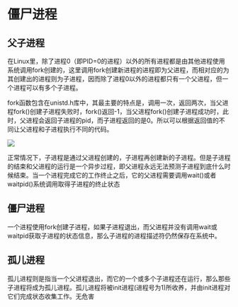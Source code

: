 # 僵尸进程



## 父子进程

在Linux里，除了进程0（即PID=0的进程）以外的所有进程都是由其他进程使用系统调用fork创建的，这里调用fork创建新进程的进程即为父进程，而相对应的为其创建出的进程则为子进程，因而除了进程0以外的进程都只有一个父进程，但一个进程可以有多个子进程。

fork函数包含在unistd.h库中，其最主要的特点是，调用一次，返回两次，当父进程fork()创建子进程失败时，fork()返回-1，当父进程fork()创建子进程成功时，此时，父进程会返回子进程的pid，而子进程返回的是0。所以可以根据返回值的不同让父进程和子进程执行不同的代码。

![](https://pic3.zhimg.com/80/v2-ecd96829be63c2c7fdfba106413c9396_1440w.jpg)



正常情况下，子进程是通过父进程创建的，子进程再创建新的子进程。但是子进程的结束和父进程的运行是一个异步过程，即父进程永远无法预测子进程到底什么时候结束。当一个进程完成它的工作终止之后，它的父进程需要调用wait()或者waitpid()系统调用取得子进程的终止状态

## 僵尸进程

一个进程使用fork创建子进程，如果子进程退出，而父进程并没有调用wait或waitpid获取子进程的状态信息，那么子进程的进程描述符仍然保存在系统中。

## 孤儿进程

孤儿进程则是指当一个父进程退出，而它的一个或多个子进程还在运行，那么那些子进程将成为孤儿进程。孤儿进程将被init进程(进程号为1)所收养，并由init进程对它们完成状态收集工作。无危害


